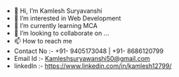 - 👋 Hi, I’m Kamlesh Suryavanshi
- 👀 I’m interested in Web Development
- 🌱 I’m currently learning MCA 
- 💞️ I’m looking to collaborate on ...
- 📫 How to reach me
-    Contact No :- +91- 9405173048 | +91- 8686120799 
-    Email Id :- Kamleshsuryawanshi50@gmail.com
-    linkedIn :- https://www.linkedin.com/in/kamlesh12799/
<!---
Raj12799/Raj12799 is a ✨ special ✨ repository because its `README.md` (this file) appears on your GitHub profile.
You can click the Preview link to take a look at your changes.
--->
